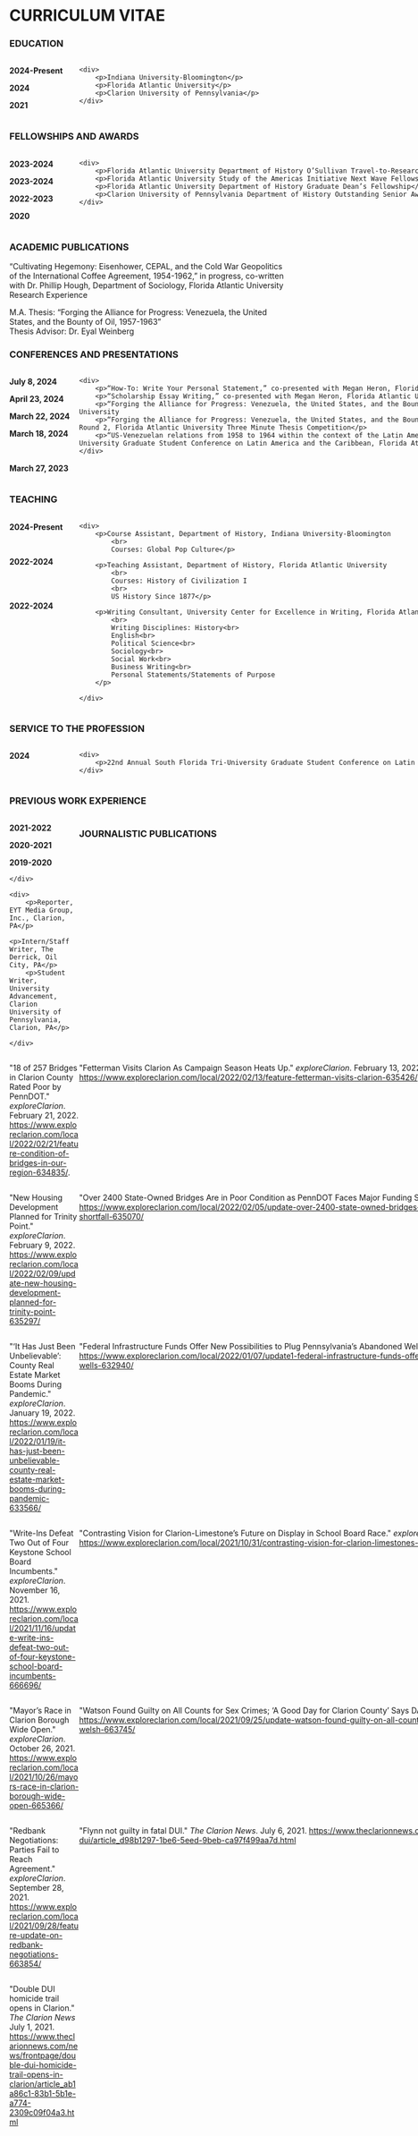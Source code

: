 <!DOCTYPE html>
<html>
<title>CV</title>
<head>
<style>
    .grid-container {
        display: grid;
        grid-template-columns: 125px 1000px;
    }

    p {
  margin: 0;
  padding: 5px;
}

</style>
</head>

<h1>CURRICULUM VITAE</h1>

<h3>EDUCATION</h3>

<div class="grid-container">
    <div>
        <strong><p>2024-Present</p></strong>
        <strong><p>2024</p></strong>
        <strong><p>2021</p></strong>
    </div>

    <div>
        <p>Indiana University-Bloomington</p>
        <p>Florida Atlantic University</p>
        <p>Clarion University of Pennsylvania</p>
    </div>
    
</div>

<h3>FELLOWSHIPS AND AWARDS</h3>

<div class="grid-container">
    <div>
        <strong><p>2023-2024</p></strong>
        <strong><p>2023-2024</p></strong>
        <strong><p>2022-2023</p></strong>
        <strong><p>2020</p></strong>
    </div>

    <div>
        <p>Florida Atlantic University Department of History O’Sullivan Travel-to-Research Grant</p>
        <p>Florida Atlantic University Study of the Americas Initiative Next Wave Fellowship</p>
        <p>Florida Atlantic University Department of History Graduate Dean’s Fellowship</p>
        <p>Clarion University of Pennsylvania Department of History Outstanding Senior Award</p>
    </div>

</div>

<h3>ACADEMIC PUBLICATIONS</h3>
<p>“Cultivating Hegemony: Eisenhower, CEPAL, and the Cold War Geopolitics of the International Coffee Agreement, 1954-1962,” in progress, co-written with Dr. Phillip Hough, Department of Sociology, Florida Atlantic University
    Research Experience</p>
<p>M.A. Thesis: “Forging the Alliance for Progress: Venezuela, the United States, and the Bounty of Oil, 1957-1963”<br>
Thesis Advisor: Dr. Eyal Weinberg</p>

<h3>CONFERENCES AND PRESENTATIONS</h3>

<div class="grid-container">
    <div>
        <strong><p>July 8, 2024</p></strong>
        <strong><p>April 23, 2024</p></strong>
        <strong><p>March 22, 2024</p></strong>
        <strong><p>March 18, 2024</p></strong>
        <br>
        <strong><p>March 27, 2023</p></strong>
    </div>

    <div>
        <p>“How-To: Write Your Personal Statement,” co-presented with Megan Heron, Florida Atlantic University</p>
        <p>“Scholarship Essay Writing,” co-presented with Megan Heron, Florida Atlantic University</p>
        <p>“Forging the Alliance for Progress: Venezuela, the United States, and the Bounty of Oil, 1957-1963,” 22nd Annual South Florida Tri-University
        <p>“Forging the Alliance for Progress: Venezuela, the United States, and the Bounty of Oil, 1957-1963,” 2nd Runner Up, Preliminary Round 2, Florida Atlantic University Three Minute Thesis Competition</p>
        <p>“US-Venezuelan relations from 1958 to 1964 within the context of the Latin American Cold War,” 21st Annual South Florida Tri-University Graduate Student Conference on Latin America and the Caribbean, Florida Atlantic University</p>
    </div>
</div>

<h3>TEACHING</h3>

<div class="grid-container">
    <div>
        <strong><p>2024-Present</p></strong>
        <br>
        <strong><p>2022-2024</p></strong>
        <br>
        <br>
        <strong><p>2022-2024</p></strong>
    </div>

    <div>
        <p>Course Assistant, Department of History, Indiana University-Bloomington
            <br>
            Courses: Global Pop Culture</p>

        <p>Teaching Assistant, Department of History, Florida Atlantic University
            <br>
            Courses: History of Civilization I
            <br>
            US History Since 1877</p>
        
        <p>Writing Consultant, University Center for Excellence in Writing, Florida Atlantic University
            <br>
            Writing Disciplines: History<br>
            English<br>
            Political Science<br>
            Sociology<br>
            Social Work<br>
            Business Writing<br>
            Personal Statements/Statements of Purpose   
        </p>

    </div>
</div>

<h3>SERVICE TO THE PROFESSION</h3>
<div class="grid-container">
    <div>
        <strong><p>2024</p></strong>
    </div>

    <div>
        <p>22nd Annual South Florida Tri-University Graduate Student Conference on Latin America and the Caribbean Steering Committee</p>
    </div>
</div>

<h3>PREVIOUS WORK EXPERIENCE</h3>

<div class="grid-container">
    <div>
        <strong><p>2021-2022</p></strong>
        <strong><p>2020-2021</p></strong>
        <strong><p>2019-2020</p></strong>

    </div>

    <div>
        <p>Reporter, EYT Media Group, Inc., Clarion, PA</p>
        <p>Intern/Staff Writer, The Derrick, Oil City, PA</p>
        <p>Student Writer, University Advancement, Clarion University of Pennsylvania, Clarion, PA</p>

    </div>
</div>

<h3>JOURNALISTIC PUBLICATIONS</h3>

<p>"18 of 257 Bridges in Clarion County Rated Poor by PennDOT." <i>exploreClarion</i>. February 21, 2022. <a href="https://www.exploreclarion.com/local/2022/02/21/feature-condition-of-bridges-in-our-region-634835/">https://www.exploreclarion.com/local/2022/02/21/feature-condition-of-bridges-in-our-region-634835/</a>.</p>
<p>"Fetterman Visits Clarion As Campaign Season Heats Up." <i>exploreClarion</i>. February 13, 2022. <a href="https://www.exploreclarion.com/local/2022/02/13/feature-fetterman-visits-clarion-635426/">https://www.exploreclarion.com/local/2022/02/13/feature-fetterman-visits-clarion-635426/</a></p>
<p>"New Housing Development Planned for Trinity Point." <i>exploreClarion</i>. February 9, 2022. <a href="https://www.exploreclarion.com/local/2022/02/09/update-new-housing-development-planned-for-trinity-point-635297/">https://www.exploreclarion.com/local/2022/02/09/update-new-housing-development-planned-for-trinity-point-635297/</a></p>
<p>"Over 2400 State-Owned Bridges Are in Poor Condition as PennDOT Faces Major Funding Shortfall." <i>exploreClarion</i> February 5, 2022. <a href="https://www.exploreclarion.com/local/2022/02/05/update-over-2400-state-owned-bridges-are-in-poor-condition-as-penndot-faces-major-funding-shortfall-635070/"">https://www.exploreclarion.com/local/2022/02/05/update-over-2400-state-owned-bridges-are-in-poor-condition-as-penndot-faces-major-funding-shortfall-635070/</a></p>
<p>"‘It Has Just Been Unbelievable’: County Real Estate Market Booms During Pandemic." <i>exploreClarion</i>. January 19, 2022. <a href="https://www.exploreclarion.com/local/2022/01/19/it-has-just-been-unbelievable-county-real-estate-market-booms-during-pandemic-633566/">https://www.exploreclarion.com/local/2022/01/19/it-has-just-been-unbelievable-county-real-estate-market-booms-during-pandemic-633566/</a></p>
<p>"Federal Infrastructure Funds Offer New Possibilities to Plug Pennsylvania’s Abandoned Wells." <i>exploreClarion</i>. January 7, 2022. <a href="https://www.exploreclarion.com/local/2022/01/07/update1-federal-infrastructure-funds-offer-new-possibilities-to-plug-pennsylvanias-abandoned-wells-632940/">https://www.exploreclarion.com/local/2022/01/07/update1-federal-infrastructure-funds-offer-new-possibilities-to-plug-pennsylvanias-abandoned-wells-632940/</a></p>
<p>"Write-Ins Defeat Two Out of Four Keystone School Board Incumbents." <i>exploreClarion</i>. November 16, 2021. <a href="https://www.exploreclarion.com/local/2021/11/16/update-write-ins-defeat-two-out-of-four-keystone-school-board-incumbents-666696/">https://www.exploreclarion.com/local/2021/11/16/update-write-ins-defeat-two-out-of-four-keystone-school-board-incumbents-666696/</a></p>
<p>"Contrasting Vision for Clarion-Limestone’s Future on Display in School Board Race." <i>exploreClarion</i>. October 31, 2021. <a href="https://www.exploreclarion.com/local/2021/10/31/contrasting-vision-for-clarion-limestones-future-on-display-in-school-board-race-665671/">https://www.exploreclarion.com/local/2021/10/31/contrasting-vision-for-clarion-limestones-future-on-display-in-school-board-race-665671/</a></p>
<p>"Mayor’s Race in Clarion Borough Wide Open." <i>exploreClarion</i>. October 26, 2021. <a href="https://www.exploreclarion.com/local/2021/10/26/mayors-race-in-clarion-borough-wide-open-665366/">https://www.exploreclarion.com/local/2021/10/26/mayors-race-in-clarion-borough-wide-open-665366/</a></p>
<p>"Watson Found Guilty on All Counts for Sex Crimes; ‘A Good Day for Clarion County’ Says DA Welsh." <i>exploreClarion</i>. September 25, 2021. <a href="https://www.exploreclarion.com/local/2021/09/25/update-watson-found-guilty-on-all-counts-for-sex-crimes-a-good-day-for-clarion-county-says-da-welsh-663745/">https://www.exploreclarion.com/local/2021/09/25/update-watson-found-guilty-on-all-counts-for-sex-crimes-a-good-day-for-clarion-county-says-da-welsh-663745/</a></p>
<p>"Redbank Negotiations: Parties Fail to Reach Agreement." <i>exploreClarion</i>. September 28, 2021. <a href="https://www.exploreclarion.com/local/2021/09/28/feature-update-on-redbank-negotiations-663854/">https://www.exploreclarion.com/local/2021/09/28/feature-update-on-redbank-negotiations-663854/</a></p>
<p>"Flynn not guilty in fatal DUI." <i>The Clarion News</i>. July 6, 2021. <a href="https://www.theclarionnews.com/news/frontpage/flynn-not-guilty-in-fatal-dui/article_d98b1297-1be6-5eed-9beb-ca97f499aa7d.html">https://www.theclarionnews.com/news/frontpage/flynn-not-guilty-in-fatal-dui/article_d98b1297-1be6-5eed-9beb-ca97f499aa7d.html</a></p>
<p>"Double DUI homicide trail opens in Clarion." <i>The Clarion News</i> July 1, 2021. <a href="https://www.theclarionnews.com/news/frontpage/double-dui-homicide-trail-opens-in-clarion/article_ab1a86c1-83b1-5b1e-a774-2309c09f04a3.html">https://www.theclarionnews.com/news/frontpage/double-dui-homicide-trail-opens-in-clarion/article_ab1a86c1-83b1-5b1e-a774-2309c09f04a3.html</a></p>
